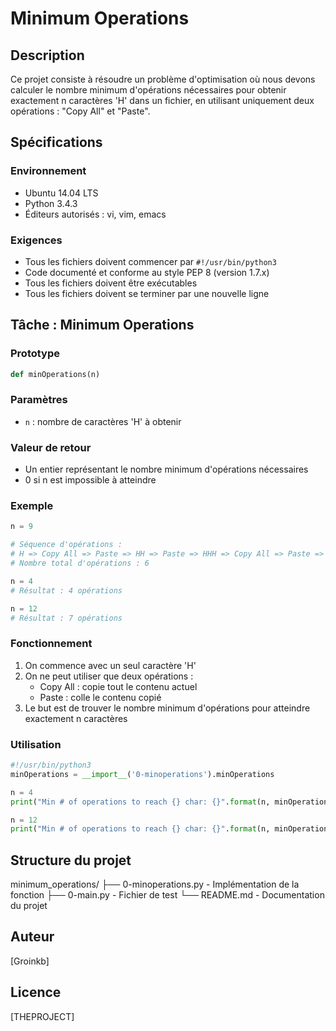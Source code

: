 # Minimum Operations

## Description
Ce projet consiste à résoudre un problème d'optimisation où nous devons calculer le nombre minimum d'opérations nécessaires pour obtenir exactement n caractères 'H' dans un fichier, en utilisant uniquement deux opérations : "Copy All" et "Paste".

## Spécifications

### Environnement
- Ubuntu 14.04 LTS
- Python 3.4.3
- Éditeurs autorisés : vi, vim, emacs

### Exigences
- Tous les fichiers doivent commencer par `#!/usr/bin/python3`
- Code documenté et conforme au style PEP 8 (version 1.7.x)
- Tous les fichiers doivent être exécutables
- Tous les fichiers doivent se terminer par une nouvelle ligne

## Tâche : Minimum Operations

### Prototype
```python
def minOperations(n)
```

### Paramètres
- `n` : nombre de caractères 'H' à obtenir

### Valeur de retour
- Un entier représentant le nombre minimum d'opérations nécessaires
- 0 si n est impossible à atteindre

### Exemple
```python
n = 9

# Séquence d'opérations :
# H => Copy All => Paste => HH => Paste => HHH => Copy All => Paste => HHHHHH => Paste => HHHHHHHHH
# Nombre total d'opérations : 6

n = 4
# Résultat : 4 opérations

n = 12
# Résultat : 7 opérations
```

### Fonctionnement
1. On commence avec un seul caractère 'H'
2. On ne peut utiliser que deux opérations :
   - Copy All : copie tout le contenu actuel
   - Paste : colle le contenu copié
3. Le but est de trouver le nombre minimum d'opérations pour atteindre exactement n caractères

### Utilisation
```python
#!/usr/bin/python3
minOperations = __import__('0-minoperations').minOperations

n = 4
print("Min # of operations to reach {} char: {}".format(n, minOperations(n)))

n = 12
print("Min # of operations to reach {} char: {}".format(n, minOperations(n)))
```

## Structure du projet
minimum_operations/
├── 0-minoperations.py - Implémentation de la fonction
├── 0-main.py         - Fichier de test
└── README.md         - Documentation du projet

## Auteur
[Groinkb]

## Licence
[THEPROJECT]
